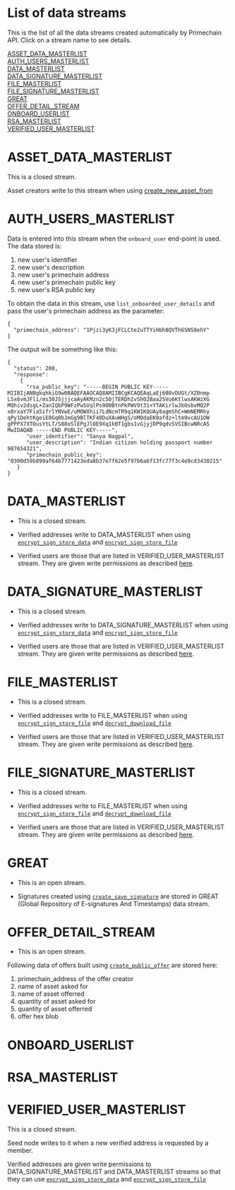 # List of data streams

This is the list of all the data streams created automatically by Primechain API. Click on a stream name to see details.

[ASSET_DATA_MASTERLIST](#asset_data_masterlist)     
[AUTH_USERS_MASTERLIST](#auth_users_masterlist)   
[DATA_MASTERLIST](#data_masterlist)     
[DATA_SIGNATURE_MASTERLIST](#data_signature_masterlist)    
[FILE_MASTERLIST](#file_masterlist)     
[FILE_SIGNATURE_MASTERLIST](#file_signature_masterlist)    
[GREAT](#great)   
[OFFER_DETAIL_STREAM](#offer_detail_stream)   
[ONBOARD_USERLIST](#onboard_userlist)      
[RSA_MASTERLIST](#rsa_masterlist)   
[VERIFIED_USER_MASTERLIST](#verified_user_masterlist)   
   

# ASSET_DATA_MASTERLIST
This is a closed stream.

Asset creators write to this stream when using [create_new_asset_from](https://github.com/Primechain/primechain-api-docs/blob/master/docs/Smart%20Asset%20Lifecycle%20Management.MD#1-create-a-new-asset)


# AUTH_USERS_MASTERLIST
Data is entered into this stream when the `onboard_user` end-point is used. The data stored is:
1. new user's identifier
2. new user's description
3. new user's primechain address
4. new user's primechain public key
5. new user's RSA public key

To obtain the data in this stream, use `list_onboarded_user_details` and pass the user's primechain address as the parameter:
```
{
  "primechain_address": "1Pjzi3yK3jFCLCte2uTTYiHbh8QVTh6SNS8ehY"
}
```
The output will be something like this:
```
{
  "status": 200,
  "response": 
    {
      "rsa_public_key": "-----BEGIN PUBLIC KEY----- MIIBIjANBgkqhkiG9w0BAQEFAAOCAQ8AMIIBCgKCAQEAqLaEj608vDUGt/XZ0nmp L5x6vmJFli/ms30JSjjjcaAyAKMzn2c50jTERDhIvSh02Baa2SVu6KtlwxAKWzXG MQhiv2dsgL+ZanIQbP9WFzPw5VqlPs9O0BtnPkPWV9t31+YTAKirlwJbOsbvMQ2P x0rxaY7Fia5ifrlYNVwE/uMOWXhii7LdNcmTR9q1KW1KQUAy8agmShC+WmNEMRhy qPy1DehtKgeiE0Gq0bJmGg9BlTKF40DuXAuWHgS/oMOdaEK0afdz+ltm9vcAU1OW gPPPX7XTOusYtLT/S88oSlEPgJl0E9Xq1kBT1gbs1vGjyjDP9qdvSVSIBcwNRcAS MwIDAQAB -----END PUBLIC KEY-----",
      "user_identifier": "Sanya Nagpal",
      "user_description": "Indian citizen holding passport number 987654321",
      "primechain_public_key": "0300d59b899af64b7771423eda8b37e7f62e5f97b6a6f13fc77f3c4e9cd3430215"
   }
}
```

 
# DATA_MASTERLIST   
* This is a closed stream.

* Verified addresses write to DATA_MASTERLIST when using [`encrypt_sign_store_data`](https://github.com/Primechain/primechain-api-docs/blob/master/docs/Encrypted%20data%20storage.MD#2-sign-encrypt-and-store-data-in-the-blockchain) and [`encrypt_sign_store_file`](https://github.com/Primechain/primechain-api-docs/blob/master/docs/Encrypted%20data%20storage.MD#4-sign-encrypt-and-store-a-file-in-the-blockchain)

* Verified users are those that are listed in VERIFIED_USER_MASTERLIST stream. They are given write permissions as described [here](https://github.com/Primechain/primechain-api/blob/master/README.md#28-verified-users).


# DATA_SIGNATURE_MASTERLIST   
* This is a closed stream.

* Verified addresses write to DATA_SIGNATURE_MASTERLIST when using [`encrypt_sign_store_data`](https://github.com/Primechain/primechain-api-docs/blob/master/docs/Encrypted%20data%20storage.MD#2-sign-encrypt-and-store-data-in-the-blockchain) and [`encrypt_sign_store_file`](https://github.com/Primechain/primechain-api-docs/blob/master/docs/Encrypted%20data%20storage.MD#4-sign-encrypt-and-store-a-file-in-the-blockchain)

* Verified users are those that are listed in VERIFIED_USER_MASTERLIST stream. They are given write permissions as described [here](https://github.com/Primechain/primechain-api/blob/master/README.md#28-verified-users).


# FILE_MASTERLIST   
* This is a closed stream.

* Verified addresses write to FILE_MASTERLIST when using [`encrypt_sign_store_file`](https://github.com/Primechain/primechain-api-docs/blob/master/docs/Encrypted%20data%20storage.MD#4-sign-encrypt-and-store-a-file-in-the-blockchain) and [`decrypt_download_file`](https://github.com/Primechain/primechain-api-docs/blob/master/docs/Encrypted%20data%20storage.MD#5-decrypt-verify-and-retrieve-a-file-from-the-blockchain)

* Verified users are those that are listed in VERIFIED_USER_MASTERLIST stream. They are given write permissions as described [here](https://github.com/Primechain/primechain-api/blob/master/README.md#28-verified-users).



# FILE_SIGNATURE_MASTERLIST   
* This is a closed stream.

* Verified addresses write to FILE_MASTERLIST when using [`encrypt_sign_store_file`](https://github.com/Primechain/primechain-api-docs/blob/master/docs/Encrypted%20data%20storage.MD#4-sign-encrypt-and-store-a-file-in-the-blockchain) and [`decrypt_download_file`](https://github.com/Primechain/primechain-api-docs/blob/master/docs/Encrypted%20data%20storage.MD#5-decrypt-verify-and-retrieve-a-file-from-the-blockchain)

* Verified users are those that are listed in VERIFIED_USER_MASTERLIST stream. They are given write permissions as described [here](https://github.com/Primechain/primechain-api/blob/master/README.md#28-verified-users).


# GREAT   
* This is an open stream.

* Signatures created using [`create_save_signature`](https://github.com/Primechain/primechain-api-docs/blob/master/docs/Digital%20signatures.MD#3-sign-and-store-signature-in-great) are stored in GREAT (Global Repository of E-signatures And Timestamps) data stream.


# OFFER_DETAIL_STREAM   
* This is an open stream.

Following data of offers built using [`create_public_offer`](https://github.com/Primechain/primechain-api-docs/blob/master/docs/Offer%20management.MD#1-create-a-public-offer) are stored here: 

1. primechain_address of the offer creator   
2. name of asset asked for   
3. name of asset offerred   
4. quantity of asset asked for   
5. quantity of asset offerred   
6. offer hex blob   

# ONBOARD_USERLIST

# RSA_MASTERLIST
    

# VERIFIED_USER_MASTERLIST   
This is a closed stream.

Seed node writes to it when a new verified address is requested by a member. 

Verified addresses are given write permissions to  DATA_SIGNATURE_MASTERLIST and DATA_MASTERLIST streams so that they can use [`encrypt_sign_store_data`](https://github.com/Primechain/primechain-api-docs/blob/master/docs/Encrypted%20data%20storage.MD#2-sign-encrypt-and-store-data-in-the-blockchain) and [`encrypt_sign_store_file`](https://github.com/Primechain/primechain-api-docs/blob/master/docs/Encrypted%20data%20storage.MD#4-sign-encrypt-and-store-a-file-in-the-blockchain)

 

